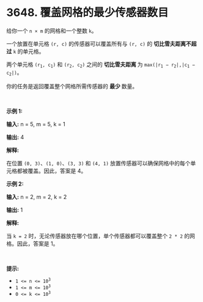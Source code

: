 # 3648. 覆盖网格的最少传感器数目 

<p>给你一个 <code>n × m</code> 的网格和一个整数 <code>k</code>。</p>

<p>一个放置在单元格 <code>(r, c)</code> 的传感器可以覆盖所有与 <code>(r, c)</code> 的&nbsp;<strong>切比雪夫距离</strong><strong>不超过</strong> <code>k</code> 的单元格。</p>

<p>两个单元格 <code>(r<sub>1</sub>, c<sub>1</sub>)</code> 和 <code>(r<sub>2</sub>, c<sub>2</sub>)</code> 之间的&nbsp;<strong>切比雪夫距离&nbsp;</strong>为 <code>max(|r<sub>1</sub> − r<sub>2</sub>|,|c<sub>1</sub> − c<sub>2</sub>|)</code>。</p>

<p>你的任务是返回覆盖整个网格所需传感器的&nbsp;<strong>最少&nbsp;</strong>数量。</p>

<p>&nbsp;</p>

<p><strong class="example">示例 1:</strong></p>

<div class="example-block">
<p><strong>输入:</strong> <span class="example-io">n = 5, m = 5, k = 1</span></p>

<p><strong>输出:</strong> <span class="example-io">4</span></p>

<p><strong>解释:</strong></p>

<p>在位置 <code>(0, 3)</code>、<code>(1, 0)</code>、<code>(3, 3)</code> 和 <code>(4, 1)</code> 放置传感器可以确保网格中的每个单元格都被覆盖。因此，答案是 4。</p>
</div>

<p><strong class="example">示例 2:</strong></p>

<div class="example-block">
<p><strong>输入:</strong> <span class="example-io">n = 2, m = 2, k = 2</span></p>

<p><strong>输出:</strong> <span class="example-io">1</span></p>

<p><strong>解释:</strong></p>

<p>当 <code>k = 2</code> 时，无论传感器放在哪个位置，单个传感器都可以覆盖整个 <code>2 * 2</code> 的网格。因此，答案是 1。</p>
</div>

<p>&nbsp;</p>

<p><strong>提示:</strong></p>

<ul>
	<li><code>1 &lt;= n &lt;= 10<sup>3</sup></code></li>
	<li><code>1 &lt;= m &lt;= 10<sup>3</sup></code></li>
	<li><code>0 &lt;= k &lt;= 10<sup>3</sup></code></li>
</ul>
